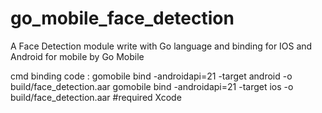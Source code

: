 # go_mobile_face_detection

A Face Detection module write with Go language and binding for IOS and Android for mobile by Go Mobile

cmd binding code :
gomobile bind -androidapi=21 -target android -o build/face_detection.aar
gomobile bind -androidapi=21 -target ios -o build/face_detection.aar #required Xcode

